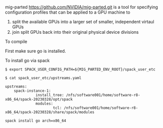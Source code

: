 
mig-parted https://github.com/NVIDIA/mig-parted.git is a tool for specifying configuration profiles that can be applied to a GPU machine to 

 1. split the available GPUs into a larger set of smaller, independent virtaul GPUs
 2. join split GPUs back into their original physical device divisions



To compile

First make sure go is installed.

To install go via spack

  `$ export SPACK_USER_CONFIG_PATH=${MIG_PARTED_ENV_ROOT}/spack_user_etc`
  
  `$ cat spack_user_etc/upstreams.yaml`
  
  ```
  upstreams:
      spack-instance-1:
                install_tree: /nfs/software001/home/software-r8-x86_64/spack-20230328/opt/spack
                modules:
                        tcl: /nfs/software001/home/software-r8-x86_64/spack-20230328/share/spack/modules
 ```
    

```
spack install go arch=x86_64
```
